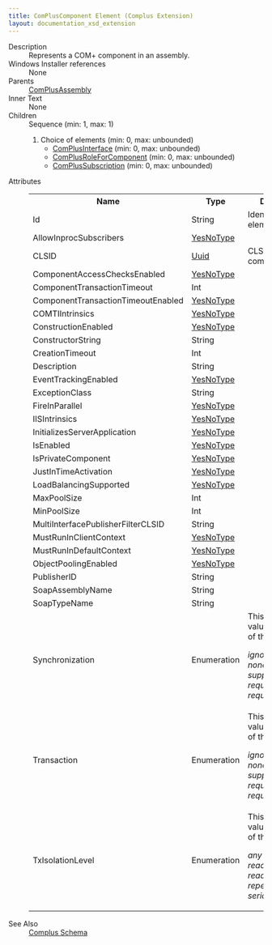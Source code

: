 ```yaml
---
title: ComPlusComponent Element (Complus Extension)
layout: documentation_xsd_extension
---
```

<dl>
  <dt>Description</dt>
  <dd>       Represents a COM+ component in an assembly.     </dd>
  <dt>Windows Installer references</dt>
  <dd>None</dd>
  <dt>Parents</dt>
  <dd>
    <a href="../complus/complusassembly" class="extension">ComPlusAssembly</a>
  </dd>
  <dt>Inner Text</dt>
  <dd>None</dd>
  <dt>Children</dt>
  <dd>Sequence (min: 1, max: 1)<ol><li>Choice of elements (min: 0, max: unbounded)<ul><li><a href="../complus/complusinterface" class="extension">ComPlusInterface</a> (min: 0, max: unbounded)</li><li><a href="../complus/complusroleforcomponent" class="extension">ComPlusRoleForComponent</a> (min: 0, max: unbounded)</li><li><a href="../complus/complussubscription" class="extension">ComPlusSubscription</a> (min: 0, max: unbounded)</li></ul></li></ol></dd>
  <dt>Attributes</dt>
  <dd>
    <table cellspacing="0" cellpadding="0" class="schema">
      <tr>
        <th width="15%">Name</th>
        <th width="15%">Type</th>
        <th width="65%">Description</th>
        <th width="15%">Required</th>
      </tr>
      <tr>
        <td>Id</td>
        <td>String</td>
        <td>           Identifier for the element.         </td>
        <td>Yes</td>
      </tr>
      <tr>
        <td>AllowInprocSubscribers</td>
        <td><a href="../complus/simple_type_yesnotype">YesNoType</a></td>
        <td>&nbsp;</td>
        <td>&nbsp;</td>
      </tr>
      <tr>
        <td>CLSID</td>
        <td><a href="../complus/simple_type_uuid">Uuid</a></td>
        <td>           CLSID of the component.         </td>
        <td>Yes</td>
      </tr>
      <tr>
        <td>ComponentAccessChecksEnabled</td>
        <td><a href="../complus/simple_type_yesnotype">YesNoType</a></td>
        <td>&nbsp;</td>
        <td>&nbsp;</td>
      </tr>
      <tr>
        <td>ComponentTransactionTimeout</td>
        <td>Int</td>
        <td>&nbsp;</td>
        <td>&nbsp;</td>
      </tr>
      <tr>
        <td>ComponentTransactionTimeoutEnabled</td>
        <td><a href="../complus/simple_type_yesnotype">YesNoType</a></td>
        <td>&nbsp;</td>
        <td>&nbsp;</td>
      </tr>
      <tr>
        <td>COMTIIntrinsics</td>
        <td><a href="../complus/simple_type_yesnotype">YesNoType</a></td>
        <td>&nbsp;</td>
        <td>&nbsp;</td>
      </tr>
      <tr>
        <td>ConstructionEnabled</td>
        <td><a href="../complus/simple_type_yesnotype">YesNoType</a></td>
        <td>&nbsp;</td>
        <td>&nbsp;</td>
      </tr>
      <tr>
        <td>ConstructorString</td>
        <td>String</td>
        <td>&nbsp;</td>
        <td>&nbsp;</td>
      </tr>
      <tr>
        <td>CreationTimeout</td>
        <td>Int</td>
        <td>&nbsp;</td>
        <td>&nbsp;</td>
      </tr>
      <tr>
        <td>Description</td>
        <td>String</td>
        <td>&nbsp;</td>
        <td>&nbsp;</td>
      </tr>
      <tr>
        <td>EventTrackingEnabled</td>
        <td><a href="../complus/simple_type_yesnotype">YesNoType</a></td>
        <td>&nbsp;</td>
        <td>&nbsp;</td>
      </tr>
      <tr>
        <td>ExceptionClass</td>
        <td>String</td>
        <td>&nbsp;</td>
        <td>&nbsp;</td>
      </tr>
      <tr>
        <td>FireInParallel</td>
        <td><a href="../complus/simple_type_yesnotype">YesNoType</a></td>
        <td>&nbsp;</td>
        <td>&nbsp;</td>
      </tr>
      <tr>
        <td>IISIntrinsics</td>
        <td><a href="../complus/simple_type_yesnotype">YesNoType</a></td>
        <td>&nbsp;</td>
        <td>&nbsp;</td>
      </tr>
      <tr>
        <td>InitializesServerApplication</td>
        <td><a href="../complus/simple_type_yesnotype">YesNoType</a></td>
        <td>&nbsp;</td>
        <td>&nbsp;</td>
      </tr>
      <tr>
        <td>IsEnabled</td>
        <td><a href="../complus/simple_type_yesnotype">YesNoType</a></td>
        <td>&nbsp;</td>
        <td>&nbsp;</td>
      </tr>
      <tr>
        <td>IsPrivateComponent</td>
        <td><a href="../complus/simple_type_yesnotype">YesNoType</a></td>
        <td>&nbsp;</td>
        <td>&nbsp;</td>
      </tr>
      <tr>
        <td>JustInTimeActivation</td>
        <td><a href="../complus/simple_type_yesnotype">YesNoType</a></td>
        <td>&nbsp;</td>
        <td>&nbsp;</td>
      </tr>
      <tr>
        <td>LoadBalancingSupported</td>
        <td><a href="../complus/simple_type_yesnotype">YesNoType</a></td>
        <td>&nbsp;</td>
        <td>&nbsp;</td>
      </tr>
      <tr>
        <td>MaxPoolSize</td>
        <td>Int</td>
        <td>&nbsp;</td>
        <td>&nbsp;</td>
      </tr>
      <tr>
        <td>MinPoolSize</td>
        <td>Int</td>
        <td>&nbsp;</td>
        <td>&nbsp;</td>
      </tr>
      <tr>
        <td>MultiInterfacePublisherFilterCLSID</td>
        <td>String</td>
        <td>&nbsp;</td>
        <td>&nbsp;</td>
      </tr>
      <tr>
        <td>MustRunInClientContext</td>
        <td><a href="../complus/simple_type_yesnotype">YesNoType</a></td>
        <td>&nbsp;</td>
        <td>&nbsp;</td>
      </tr>
      <tr>
        <td>MustRunInDefaultContext</td>
        <td><a href="../complus/simple_type_yesnotype">YesNoType</a></td>
        <td>&nbsp;</td>
        <td>&nbsp;</td>
      </tr>
      <tr>
        <td>ObjectPoolingEnabled</td>
        <td><a href="../complus/simple_type_yesnotype">YesNoType</a></td>
        <td>&nbsp;</td>
        <td>&nbsp;</td>
      </tr>
      <tr>
        <td>PublisherID</td>
        <td>String</td>
        <td>&nbsp;</td>
        <td>&nbsp;</td>
      </tr>
      <tr>
        <td>SoapAssemblyName</td>
        <td>String</td>
        <td>&nbsp;</td>
        <td>&nbsp;</td>
      </tr>
      <tr>
        <td>SoapTypeName</td>
        <td>String</td>
        <td>&nbsp;</td>
        <td>&nbsp;</td>
      </tr>
      <tr>
        <td>Synchronization</td>
        <td>Enumeration</td>
        <td>This attribute's value must be one of the following:<dl><dt class="enumerationValue"><dfn>ignored</dfn></dt><dd></dd><dt class="enumerationValue"><dfn>none</dfn></dt><dd></dd><dt class="enumerationValue"><dfn>supported</dfn></dt><dd></dd><dt class="enumerationValue"><dfn>required</dfn></dt><dd></dd><dt class="enumerationValue"><dfn>requiresNew</dfn></dt><dd></dd></dl></td>
        <td>&nbsp;</td>
      </tr>
      <tr>
        <td>Transaction</td>
        <td>Enumeration</td>
        <td>This attribute's value must be one of the following:<dl><dt class="enumerationValue"><dfn>ignored</dfn></dt><dd></dd><dt class="enumerationValue"><dfn>none</dfn></dt><dd></dd><dt class="enumerationValue"><dfn>supported</dfn></dt><dd></dd><dt class="enumerationValue"><dfn>required</dfn></dt><dd></dd><dt class="enumerationValue"><dfn>requiresNew</dfn></dt><dd></dd></dl></td>
        <td>&nbsp;</td>
      </tr>
      <tr>
        <td>TxIsolationLevel</td>
        <td>Enumeration</td>
        <td>This attribute's value must be one of the following:<dl><dt class="enumerationValue"><dfn>any</dfn></dt><dd></dd><dt class="enumerationValue"><dfn>readUnCommitted</dfn></dt><dd></dd><dt class="enumerationValue"><dfn>readCommitted</dfn></dt><dd></dd><dt class="enumerationValue"><dfn>repeatableRead</dfn></dt><dd></dd><dt class="enumerationValue"><dfn>serializable</dfn></dt><dd></dd></dl></td>
        <td>&nbsp;</td>
      </tr>
    </table>
  </dd>
  <dt>See Also</dt>
  <dd>
    <a href="../complus">Complus Schema</a>
  </dd>
</dl>
